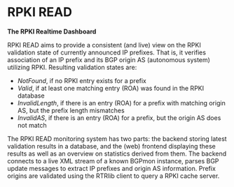 # RPKI READ

__The RPKI Realtime Dashboard__

RPKI READ aims to provide a consistent (and live) view on the RPKI validation
state of currently announced IP prefixes. That is, it verifies association of
an IP prefix and its BGP origin AS (autonomous system) utilizing RPKI.
Resulting validation states are:

* _NotFound_, if no RPKI entry exists for a prefix
* _Valid_, if at least one matching entry (ROA) was found in the RPKI database
* _InvalidLength_, if there is an entry (ROA) for a prefix with matching origin AS, but the prefix length mismatches
* _InvalidAS_, if there is an entry (ROA) for a prefix, but the origin AS does not match

The RPKI READ monitoring system has two parts: the backend storing latest
validation results in a database, and the (web) frontend displaying these
results as well as an overview on statistics derived from them.
The backend connects to a live XML stream of a known BGPmon instance, parses
BGP update messages to extract IP prefixes and origin AS information. Prefix
origins are validated using the RTRlib client to query a RPKI cache server.
